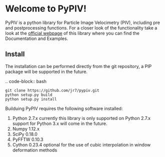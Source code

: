 
Welcome to PyPIV!
=================


PyPIV is a python library for Particle Image Velocimetry (PIV), including pre and postprocessing functions.
For a closer look of the functionality take a look at the [official webpage](https://jr7.github.io/pypiv/ "PyPIV Homepage") of this library
where you can find the Documentation and Examples.

Install
-------

The installation can be performed directly from the git repository, a PIP package will be supported
in the future.

.. code-block:: bash

    git clone https://github.com/jr7/pypiv.git
    python setup.py build
    python setup.py install

Builduing PyPIV requires the following software installed:

1. Python 2.7.x currently this library is only supported on Python 2.7.x support for Python 3.x will come in the future.
2. Numpy  1.12.x
3. SciPy  0.18.0
4. PyFFTW 0.10.3
5. Cython 0.23.4 optional for the use of cubic interpolation in window deformation methods

